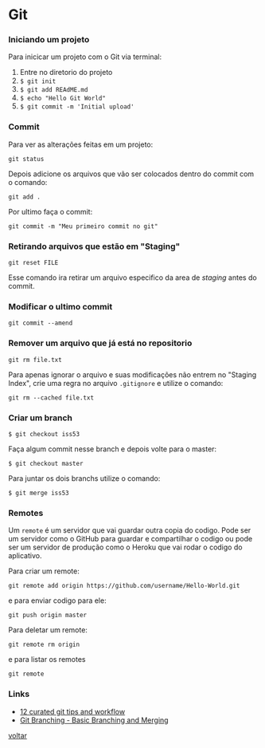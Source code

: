 # Git

### Iniciando um projeto

Para inicicar um projeto com o Git via terminal:

1. Entre no diretorio do projeto
2. ```$ git init```
3. ```$ git add REAdME.md```
4. ```$ echo "Hello Git World"```
5. ```$ git commit -m 'Initial upload'```

### Commit

Para ver as alterações feitas em um projeto:

```git status```

Depois adicione os arquivos que vão ser colocados dentro do commit com o comando:

```git add .```

Por ultimo faça o commit:

```git commit -m "Meu primeiro commit no git"```

### Retirando arquivos que estão em "Staging"

```git reset FILE```

Esse comando ira retirar um arquivo especifico da area de *staging* antes do commit.

### Modificar o ultimo commit

```git commit --amend```

### Remover um arquivo que já está no repositorio

```git rm file.txt```

Para apenas ignorar o arquivo e suas modificações não entrem no "Staging Index", crie uma regra no arquivo ```.gitignore``` e utilize o comando:

```git rm --cached file.txt```

### Criar um branch

```$ git checkout iss53```

Faça algum commit nesse branch e depois volte para o master:

```$ git checkout master```

Para juntar os dois branchs utilize o comando:

```$ git merge iss53```


### Remotes

Um ```remote``` é um servidor que vai guardar outra copia do codigo. Pode ser um servidor como o GitHub para guardar e compartilhar o codigo ou pode ser um servidor de produção como o Heroku que vai rodar o codigo do aplicativo.

Para criar um remote:

```git remote add origin https://github.com/username/Hello-World.git```

e para enviar codigo para ele:

```git push origin master```

Para deletar um remote:

```git remote rm origin```

e para listar os remotes

```git remote```

### Links

- [12 curated git tips and workflow](http://durdn.com/blog/2012/12/05/git-12-curated-git-tips-and-workflows/)
- [Git Branching - Basic Branching and Merging](http://git-scm.com/book/en/Git-Branching-Basic-Branching-and-Merging)

<a class="btn btn-mini" href="readme.md">voltar</a>